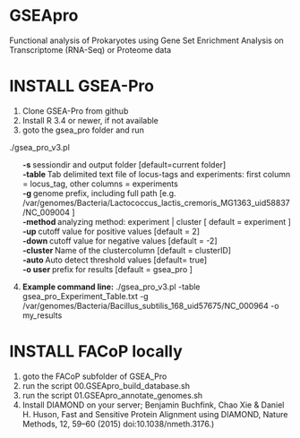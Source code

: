 # GSEApro
Functional analysis of Prokaryotes using Gene Set Enrichment Analysis on Transcriptome (RNA-Seq) or Proteome data


# INSTALL GSEA-Pro
1. Clone GSEA-Pro from github
2. Install R 3.4 or newer, if not available
3. goto the gsea_pro folder and run

./gsea_pro_v3.pl  <br> 
<ul style="list-style-type:none;">                                                                                                                                 </li>
    <li> <b>-s       </b>sessiondir and output folder [default=current folder]                                                                    </li>
    <li> <b>-table   </b>Tab delimited text file of locus-tags and experiments: first column = locus_tag, other columns = experiments        </li>
    <li> <b>-g       </b>genome prefix, including full path [e.g. /var/genomes/Bacteria/Lactococcus_lactis_cremoris_MG1363_uid58837/NC_009004 ]   </li>
    <li> <b>-method  </b>analyzing method: experiment | cluster  [ default = experiment ]                                                    </li>
    <li> <b>-up      </b>cutoff value for positive values [default = 2]                                                                      </li>
    <li> <b>-down    </b>cutoff value for negative values [default = -2]                                                                     </li>
    <li> <b>-cluster </b> Name of the clustercolumn [default = clusterID]                                                             </li>
    <li> <b>-auto    </b>Auto detect threshold values [default= true]                                                                         </li>
    <li> <b>-o user  </b>prefix for results [default = gsea_pro ]                                                                            </li>
</ul>


4. <b>Example command line:</b>
./gsea_pro_v3.pl -table gsea_pro_Experiment_Table.txt -g /var/genomes/Bacteria/Bacillus_subtilis_168_uid57675/NC_000964 -o my_results



# INSTALL FACoP locally 

1) goto the FACoP subfolder of GSEA_Pro
2) run the script 00.GSEApro_build_database.sh
3) run the script 01.GSEApro_annotate_genomes.sh
4) Install DIAMOND on your server; Benjamin Buchfink, Chao Xie & Daniel H. Huson, Fast and Sensitive Protein Alignment using DIAMOND, Nature Methods, 12, 59–60 (2015) doi:10.1038/nmeth.3176.)




